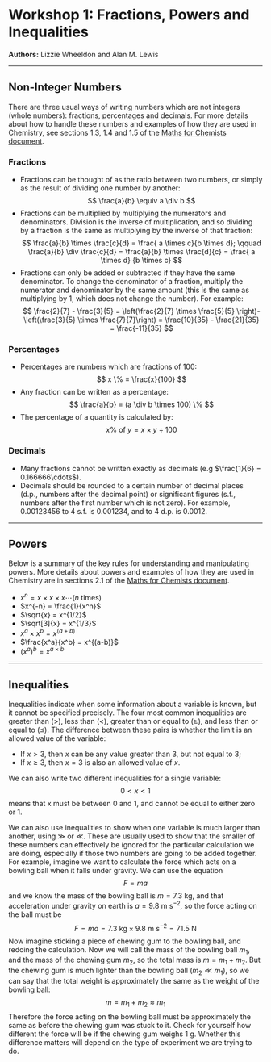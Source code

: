 # Workshop 1: Fractions, Powers and Inequalities
**Authors:** Lizzie Wheeldon and Alan M. Lewis

---

## Non-Integer Numbers

There are three usual ways of writing numbers which are not integers (whole numbers): fractions, percentages and decimals. For more details about how to handle these numbers and examples of how they are used in Chemistry, see sections 1.3, 1.4 and 1.5 of the [Maths for Chemists document](https://edu.rsc.org/download?ac=15395).

### Fractions
- Fractions can be thought of as the ratio between two numbers, or simply as the result of dividing one number by another:  
  $$
  \frac{a}{b} \equiv a \div b
  $$
- Fractions can be multiplied by multiplying the numerators and denominators. Division is the inverse of multiplication, and so dividing by a fraction is the same as multiplying by the inverse of that fraction:  
  $$
  \frac{a}{b} \times \frac{c}{d}  = \frac{ a \times c}{b \times d}; \qquad \frac{a}{b} \div \frac{c}{d} = \frac{a}{b} \times \frac{d}{c} = \frac{ a \times d} {b \times c}
  $$
- Fractions can only be added or subtracted if they have the same denominator. To change the denominator of a fraction, multiply the numerator and denominator by the same amount (this is the same as multiplying by 1, which does not change the number). For example:  
  $$
  \frac{2}{7} - \frac{3}{5} = \left(\frac{2}{7} \times \frac{5}{5} \right)- \left(\frac{3}{5} \times \frac{7}{7}\right) = \frac{10}{35} - \frac{21}{35} = \frac{-11}{35}
  $$

### Percentages
- Percentages are numbers which are fractions of 100:  
  $$
  x \% = \frac{x}{100}
  $$
- Any fraction can be written as a percentage:  
  $$
  \frac{a}{b} = (a \div b \times 100) \%
  $$
- The percentage of a quantity is calculated by:  
  $$
  x\% \ \text{of} \ y = x \times y \div 100
  $$

### Decimals
- Many fractions cannot be written exactly as decimals (e.g $\frac{1}{6} = 0.166666\cdots$).
- Decimals should be rounded to a certain number of decimal places (d.p., numbers after the decimal point) or significant figures (s.f., numbers after the first number which is not zero). For example, 0.00123456 to 4 s.f. is 0.001234, and to 4 d.p. is 0.0012.

---

## Powers

Below is a summary of the key rules for understanding and manipulating powers. More details about powers and examples of how they are used in Chemistry are in sections 2.1 of the [Maths for Chemists document](https://edu.rsc.org/download?ac=15395).

- $x^n = x \times x \times x \cdots (n \text{ times})$
- $x^{-n} = \frac{1}{x^n}$
- $\sqrt{x} = x^{1/2}$
- $\sqrt[3]{x} = x^{1/3}$
- $x^a \times x^b = x^{(a+b)}$
- $\frac{x^a}{x^b} = x^{(a-b)}$
- $(x^a)^b = x^{a \times b}$

---

## Inequalities

Inequalities indicate when some information about a variable is known, but it cannot be specified precisely. The four most common inequalities are greater than ($>$), less than ($<$), greater than or equal to ($\geq$), and less than or equal to ($\leq$). The difference between these pairs is whether the limit is an allowed value of the variable:
- If $x > 3$, then $x$ can be any value greater than 3, but not equal to 3;
- If $x \geq 3$, then $x=3$ is also an allowed value of $x$.

We can also write two different inequalities for a single variable:  
$$
0 < x < 1
$$
means that x must be between 0 and 1, and cannot be equal to either zero or 1.

We can also use inequalities to show when one variable is much larger than another, using $\gg$ or $\ll$. These are usually used to show that the smaller of these numbers can effectively be ignored for the particular calculation we are doing, especially if those two numbers are going to be added together. For example, imagine we want to calculate the force which acts on a bowling ball when it falls under gravity. We can use the equation  
$$
F=ma
$$
and we know the mass of the bowling ball is $m=7.3$ kg, and that acceleration under gravity on earth is $a=9.8$ m s$^{-2}$, so the force acting on the ball must be  
$$
F = ma = 7.3\text{ kg} \times 9.8\text{ m s}^{-2} = 71.5 \text{ N}
$$
Now imagine sticking a piece of chewing gum to the bowling ball, and redoing the calculation. Now we will call the mass of the bowling ball $m_1$, and the mass of the chewing gum $m_2$, so the total mass is $m = m_1 + m_2$. But the chewing gum is much lighter than the bowling ball ($m_2 \ll m_1$), so we can say that the total weight is approximately the same as the weight of the bowling ball:  
$$
m = m_1 + m_2 \approx m_1
$$
Therefore the force acting on the bowling ball must be approximately the same as before the chewing gum was stuck to it. Check for yourself how different the force will be if the chewing gum weighs 1 g. Whether this difference matters will depend on the type of experiment we are trying to do.
